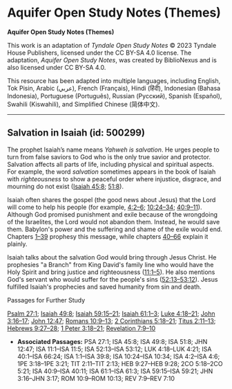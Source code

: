 # Aquifer Open Study Notes (Themes)

**Aquifer Open Study Notes (Themes)**

This work is an adaptation of *Tyndale Open Study Notes* © 2023 Tyndale House Publishers, licensed under the CC BY\-SA 4\.0 license. The adaptation, *Aquifer Open Study Notes*, was created by BiblioNexus and is also licensed under CC BY\-SA 4\.0\.

This resource has been adapted into multiple languages, including English, Tok Pisin, Arabic (عربي), French (Français), Hindi (हिंदी), Indonesian (Bahasa Indonesia), Portuguese (Português), Russian (Русский), Spanish (Español), Swahili (Kiswahili), and Simplified Chinese (简体中文).



--------------------------------

## Salvation in Isaiah (id: 500299)

The prophet Isaiah’s name means *Yahweh is salvation*. He urges people to turn from false saviors to God who is the only true savior and protector. Salvation affects all parts of life, including physical and spiritual aspects. For example, the word *salvation* sometimes appears in the book of Isaiah with *righteousness* to show a peaceful order where injustice, disgrace, and mourning do not exist ([Isaiah 45:8](https://ref.ly/Isa45:8); [51:8](https://ref.ly/Isa51:8)).

Isaiah often shares the gospel (the good news about Jesus) that the Lord will come to help his people (for example, [4:2–6](https://ref.ly/Isa4:2-Isa4:6); [10:24–34](https://ref.ly/Isa10:24-Isa10:34); [40:9–11](https://ref.ly/Isa40:9-Isa40:11)). Although God promised punishment and exile because of the wrongdoing of the Israelites, the Lord would not abandon them. Instead, he would save them. Babylon's power and the suffering and shame of the exile would end. Chapters [1–39](https://ref.ly/Isa1:1-Isa39:8) prophesy this message, while chapters [40–66](https://ref.ly/Isa40:1-Isa66:24) explain it plainly.

Isaiah talks about the salvation God would bring through Jesus Christ. He prophesies "a Branch" from King David's family line who would have the Holy Spirit and bring justice and righteousness ([11:1–5](https://ref.ly/Isa11:1-Isa11:5)). He also mentions God's servant who would suffer for the people's sins ([52:13–53:12](https://ref.ly/Isa52:13-Isa53:12)). Jesus fulfilled Isaiah's prophecies and saved humanity from sin and death.

Passages for Further Study

[Psalm 27:1](https://ref.ly/Ps27:1); [Isaiah 49:8](https://ref.ly/Isa49:8); [Isaiah 59:15–21](https://ref.ly/Isa59:15-Isa59:21); [Isaiah 61:1–3](https://ref.ly/Isa61:1-Isa61:3); [Luke 4:18–21](https://ref.ly/Luke4:18-Luke4:21); [John 3:16–17](https://ref.ly/John3:16-John3:17); [John 12:47](https://ref.ly/John12:47); [Romans 10:9–13](https://ref.ly/Rom10:9-Rom10:13); [2 Corinthians 5:18–21](https://ref.ly/2Cor5:18-2Cor5:21); [Titus 2:11–13](https://ref.ly/Titus2:11-Titus2:13); [Hebrews 9:27–28](https://ref.ly/Heb9:27-Heb9:28); [1 Peter 3:18–21](https://ref.ly/1Pet3:18-1Pet3:21); [Revelation 7:9–10](https://ref.ly/Rev7:9-Rev7:10)

* **Associated Passages:** PSA 27:1; ISA 45:8; ISA 49:8; ISA 51:8; JHN 12:47; ISA 11:1–ISA 11:5; ISA 52:13–ISA 53:12; LUK 4:18–LUK 4:21; ISA 40:1–ISA 66:24; ISA 1:1–ISA 39:8; ISA 10:24–ISA 10:34; ISA 4:2–ISA 4:6; 1PE 3:18–1PE 3:21; TIT 2:11–TIT 2:13; HEB 9:27–HEB 9:28; 2CO 5:18–2CO 5:21; ISA 40:9–ISA 40:11; ISA 61:1–ISA 61:3; ISA 59:15–ISA 59:21; JHN 3:16–JHN 3:17; ROM 10:9–ROM 10:13; REV 7:9–REV 7:10

